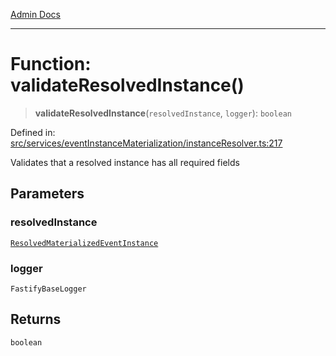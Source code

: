 [Admin Docs](/)

***

# Function: validateResolvedInstance()

> **validateResolvedInstance**(`resolvedInstance`, `logger`): `boolean`

Defined in: [src/services/eventInstanceMaterialization/instanceResolver.ts:217](https://github.com/gautam-divyanshu/talawa-api/blob/22f85ff86fcf5f38b53dcdb9fe90ab33ea32d944/src/services/eventInstanceMaterialization/instanceResolver.ts#L217)

Validates that a resolved instance has all required fields

## Parameters

### resolvedInstance

[`ResolvedMaterializedEventInstance`](../../../../drizzle/tables/materializedEventInstances/type-aliases/ResolvedMaterializedEventInstance.md)

### logger

`FastifyBaseLogger`

## Returns

`boolean`
